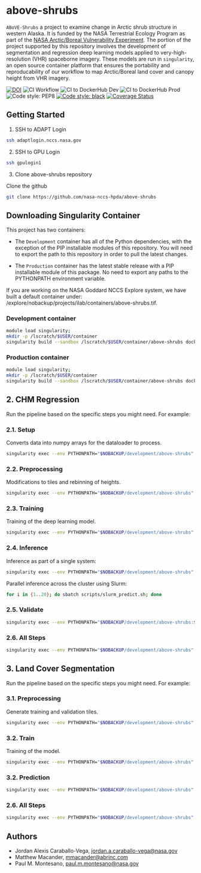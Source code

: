# above-shrubs
`ABoVE-Shrubs` a project to examine change in Arctic shrub structure in western Alaska. It is funded by the NASA Terrestrial Ecology Program as part of the [NASA Arctic/Boreal Vulnerability Experiment](https://above.nasa.gov/). The portion of the project supported by this repository involves the development of segmentation and regression deep learning models applied to very-high-resolution (VHR) spaceborne imagery. These models are run in `singularity`, an open source container platform that ensures the portability and reproducability of our workflow to map Arctic/Boreal land cover and canopy height from VHR imagery.

[![DOI](https://zenodo.org/badge/627911660.svg)](https://zenodo.org/badge/latestdoi/627911660)
![CI Workflow](https://github.com/nasa-nccs-hpda/above-shrubs/actions/workflows/ci.yml/badge.svg)
![CI to DockerHub Dev](https://github.com/nasa-nccs-hpda/above-shrubs/actions/workflows/dockerhub-dev.yml/badge.svg)
![CI to DockerHub Prod](https://github.com/nasa-nccs-hpda/above-shrubs/actions/workflows/dockerhub.yml/badge.svg)
![Code style: PEP8](https://github.com/nasa-nccs-hpda/above-shrubs/actions/workflows/lint.yml/badge.svg)
[![Code style: black](https://img.shields.io/badge/code%20style-black-000000.svg)](https://github.com/psf/black)
[![Coverage Status](https://coveralls.io/repos/github/nasa-nccs-hpda/above-shrubs/badge.svg?branch=main)](https://coveralls.io/github/nasa-nccs-hpda/above-shrubs?branch=main)


## Getting Started

1. SSH to ADAPT Login

```bash
ssh adaptlogin.nccs.nasa.gov
```

2. SSH to GPU Login

```bash
ssh gpulogin1
```

3. Clone above-shrubs repository

Clone the github 

```bash
git clone https://github.com/nasa-nccs-hpda/above-shrubs
```

## Downloading Singularity Container

This project has two containers: 
  - The `Development` container has all of the Python dependencies, with the exception
of the PIP installable modules of this repository. You will need to export the path to this repository in order
to pull the latest changes.

  - The `Production` container has the latest stable release with a PIP installable
module of this package. No need to export any paths to the PYTHONPATH environment variable.

If you are working on the NASA Goddard NCCS Explore system, we have built a default container under:
/explore/nobackup/projects/ilab/containers/above-shrubs.tif.

### Development container

```bash
module load singularity;
mkdir -p /lscratch/$USER/container
singularity build --sandbox /lscratch/$USER/container/above-shrubs docker://nasanccs/above-shrubs:dev
```

### Production container

```bash
module load singularity;
mkdir -p /lscratch/$USER/container
singularity build --sandbox /lscratch/$USER/container/above-shrubs docker://nasanccs/above-shrubs:latest
```

## 2. CHM Regression

Run the pipeline based on the specific steps you might need. For example:

### 2.1. Setup

Converts data into numpy arrays for the dataloader to process.

```bash
singularity exec --env PYTHONPATH="$NOBACKUP/development/above-shrubs" --nv -B $NOBACKUP,/lscratch,/explore/nobackup/people,/explore/nobackup/projects /lscratch/$USER/container/above-shrubs python $NOBACKUP/development/above-shrubs/above_shrubs/view/chm_pipeline_cnn.py -c /explore/nobackup/people/jacaraba/development/above-shrubs/projects/chm_cnn/configs/above_shrubs_cnn_v1.yaml -s setup
```

### 2.2. Preprocessing

Modifications to tiles and rebinning of heights.

```bash
singularity exec --env PYTHONPATH="$NOBACKUP/development/above-shrubs" --nv -B $NOBACKUP,/lscratch,/explore/nobackup/people,/explore/nobackup/projects /lscratch/$USER/container/above-shrubs python $NOBACKUP/development/above-shrubs/above_shrubs/view/chm_pipeline_cnn.py -c /explore/nobackup/people/jacaraba/development/above-shrubs/projects/chm_cnn/configs/above_shrubs_cnn_v1.yaml -s preprocess
```

### 2.3. Training

Training of the deep learning model.

```bash
singularity exec --env PYTHONPATH="$NOBACKUP/development/above-shrubs" --nv -B $NOBACKUP,/lscratch,/explore/nobackup/people,/explore/nobackup/projects /lscratch/$USER/container/above-shrubs python $NOBACKUP/development/above-shrubs/above_shrubs/view/chm_pipeline_cnn.py -c /explore/nobackup/people/jacaraba/development/above-shrubs/projects/chm_cnn/configs/above_shrubs_cnn_v1.yaml -s train
```

### 2.4. Inference

Inference as part of a single system:

```bash
singularity exec --env PYTHONPATH="$NOBACKUP/development/above-shrubs" --nv -B $NOBACKUP,/lscratch,/explore/nobackup/people,/explore/nobackup/projects /lscratch/$USER/container/above-shrubs python $NOBACKUP/development/above-shrubs/above_shrubs/view/chm_pipeline_cnn.py -c /explore/nobackup/people/jacaraba/development/above-shrubs/projects/chm_cnn/configs/above_shrubs_cnn_v1.yaml -s predict
```

Parallel inference across the cluster using Slurm:

```bash
for i in {1..20}; do sbatch scripts/slurm_predict.sh; done
```

### 2.5. Validate

```bash
singularity exec --env PYTHONPATH="$NOBACKUP/development/above-shrubs:$NOBACKUP/development/tensorflow-caney" --nv -B /explore/nobackup/projects,$NOBACKUP,/lscratch,/explore/nobackup/people /lscratch/$USER/container/tensorflow-caney python $NOBACKUP/development/above-shrubs/above_shrubs/view/chm_pipeline_cnn.py -c /explore/nobackup/people/jacaraba/development/above-shrubs/projects/chm_cnn/configs/above_shrubs_cnn_v1.yaml -s validate
```

### 2.6. All Steps

```bash
singularity exec --env PYTHONPATH="$NOBACKUP/development/above-shrubs" --nv -B $NOBACKUP,/lscratch,/explore/nobackup/people,/explore/nobackup/projects /lscratch/$USER/container/above-shrubs python $NOBACKUP/development/above-shrubs/above_shrubs/view/chm_pipeline_cnn.py -c /explore/nobackup/people/jacaraba/development/above-shrubs/projects/chm_cnn/configs/above_shrubs_cnn_v1.yaml -s setup preprocess train predict validate
```

## 3. Land Cover Segmentation

Run the pipeline based on the specific steps you might need. For example:

### 3.1. Preprocessing

Generate training and validation tiles.

```bash
singularity exec --env PYTHONPATH="$NOBACKUP/development/above-shrubs" --nv -B $NOBACKUP,/lscratch,/explore/nobackup/people,/explore/nobackup/projects /lscratch/$USER/container/above-shrubs python $NOBACKUP/development/above-shrubs/above_shrubs/view/landcover_pipeline_cnn.py -c $NOBACKUP/development/above-shrubs/projects/landcover_cnn/above_shrubs_cnn_v1.yaml -d $NOBACKUP/development/above-shrubs/projects/landcover_cnn/above_shrubs_cnn_v1.csv -s preprocess
```

### 3.2. Train

Training of the model.

```bash
singularity exec --env PYTHONPATH="$NOBACKUP/development/above-shrubs" --nv -B $NOBACKUP,/lscratch,/explore/nobackup/people,/explore/nobackup/projects /lscratch/$USER/container/above-shrubs python $NOBACKUP/development/above-shrubs/above_shrubs/view/landcover_pipeline_cnn.py -c $NOBACKUP/development/above-shrubs/projects/landcover_cnn/above_shrubs_cnn_v1.yaml -d $NOBACKUP/development/above-shrubs/projects/landcover_cnn/above_shrubs_cnn_v1.csv -s train
```

### 3.2. Prediction

```bash
singularity exec --env PYTHONPATH="$NOBACKUP/development/above-shrubs" --nv -B $NOBACKUP,/lscratch,/explore/nobackup/people,/explore/nobackup/projects /lscratch/$USER/container/above-shrubs python $NOBACKUP/development/above-shrubs/above_shrubs/view/landcover_pipeline_cnn.py -c $NOBACKUP/development/above-shrubs/projects/landcover_cnn/above_shrubs_cnn_v1.yaml -d $NOBACKUP/development/above-shrubs/projects/landcover_cnn/above_shrubs_cnn_v1.csv -s predict
```

### 2.6. All Steps

```bash
singularity exec --env PYTHONPATH="$NOBACKUP/development/above-shrubs" --nv -B $NOBACKUP,/lscratch,/explore/nobackup/people,/explore/nobackup/projects /lscratch/$USER/container/above-shrubs python $NOBACKUP/development/above-shrubs/above_shrubs/view/landcover_pipeline_cnn.py -c $NOBACKUP/development/above-shrubs/projects/landcover_cnn/above_shrubs_cnn_v1.yaml -d $NOBACKUP/development/above-shrubs/projects/landcover_cnn/above_shrubs_cnn_v1.csv -s preprocess train predict
```

## Authors

- Jordan Alexis Caraballo-Vega, jordan.a.caraballo-vega@nasa.gov
- Matthew Macander, mmacander@abrinc.com
- Paul M. Montesano, paul.m.montesano@nasa.gov
